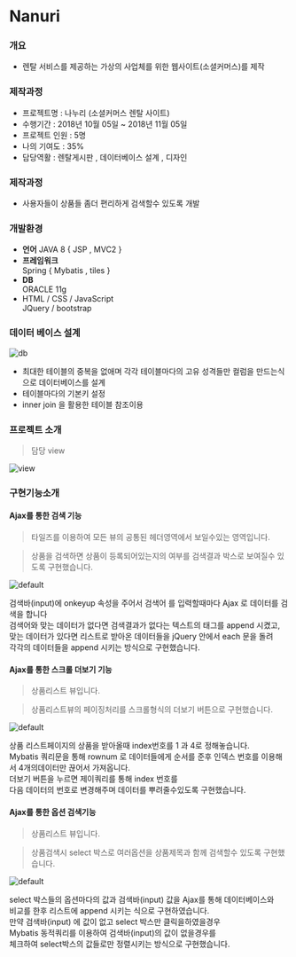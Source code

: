 # Nanuri

### 개요
* 렌탈 서비스를 제공하는 가상의 사업체를 위한 웹사이트(소셜커머스)를 제작  


### 제작과정
* 프로젝트명 : 나누리 (소셜커머스 렌탈 사이트)
* 수행기간 : 2018년 10월 05일 ~ 2018년 11월 05일
* 프로젝트 인원 : 5명  
* 나의 기여도   : 35%  
* 담당역활      : 렌탈게시판 , 데이터베이스 설계 , 디자인  


### 제작과정
* 사용자들이 상품들 좀더 편리하게 검색할수 있도록 개발


### 개발환경
* **언어**
    JAVA 8 { JSP , MVC2  }  
* **프레임워크**  
    Spring { Mybatis , tiles }  
* **DB**  
   ORACLE 11g  
* HTML / CSS / JavaScript  
   JQuery / bootstrap  


### 데이터 베이스 설계 

![db](https://user-images.githubusercontent.com/24869943/47962601-8bb34a80-e062-11e8-80c1-51114b32150b.jpg)

 * 최대한 테이블의 중복을 없애며 각각 테이블마다의 고유 성격들만
컬럼을 만드는식으로 데이터베이스를 설계
* 테이블마다의 기본키 설정
* inner join 을 활용한 테이블 참조이용


### 프로젝트 소개
> 담당 view

![view](https://user-images.githubusercontent.com/24869943/47962959-dbe0db80-e067-11e8-9bc4-a4b3b9e5d98f.png)


### 구현기능소개
 #### Ajax를 통한 검색 기능
 > 타일즈를 이용하여 모든 뷰의 공통된 헤더영역에서 보일수있는 영역입니다.  
 
 > 상품을 검색하면 상품이 등록되어있는지의 여부를 검색결과 박스로 보여질수 있도록 구현했습니다.

![default](https://user-images.githubusercontent.com/24869943/47962647-1d22bc80-e063-11e8-8c0c-5509783b4f07.jpg)



검색바(input)에 onkeyup 속성을 주어서 검색어 를 입력할때마다 Ajax 로 데이터를 검색을 합니다   
검색어와 맞는 데이터가 없다면 검색결과가 없다는 텍스트의 태그를 append 시켰고,   
맞는 데이터가 있다면 리스트로 받아온 데이터들을 jQuery 안에서 each 문을 돌려   
각각의 데이터들을 append 시키는 방식으로 구현했습니다. 

   

#### Ajax를 통한 스크롤 더보기 기능
> 상품리스트 뷰입니다.   

> 상품리스트뷰의 페이징처리를 스크롤형식의 더보기 버튼으로 구현했습니다.

![default](https://user-images.githubusercontent.com/24869943/47962649-1f851680-e063-11e8-90d5-16109b4d7f85.jpg)


상품 리스트페이지의 상품을 받아올때 index번호를 1 과 4로 정해놓습니다.   
Mybatis 쿼리문을 통해 rownum 로 데이터들에게 순서를 준후 인덱스 번호를 이용해서 4개의데이터만 끊어서 가져옵니다.   
더보기 버튼을 누르면 제이쿼리를 통해 index 번호를   
다음 데이터의 번호로 변경해주며 데이터를 뿌려줄수있도록 구현했습니다.


#### Ajax를 통한 옵션 검색기능
> 상품리스트 뷰입니다.   

> 상품검색시 select 박스로 여러옵션을 상품제목과 함께 검색할수 있도록 구현했습니다.

![default](https://user-images.githubusercontent.com/24869943/47962650-214eda00-e063-11e8-9fce-4856e5108209.jpg)

select 박스들의 옵션마다의 값과 검색바(input) 값을 Ajax를 통해 데이터베이스와    
비교를 한후 리스트에 append 시키는 식으로 구현하였습니다.   
만약 검색바(input) 에 값이 없고 select 박스만 클릭을하였을경우   
Mybatis 동적쿼리를 이용하여 검색바(input)의 값이 없을경우를   
체크하여 select박스의 값들로만 정렬시키는 방식으로 구현했습니다.


